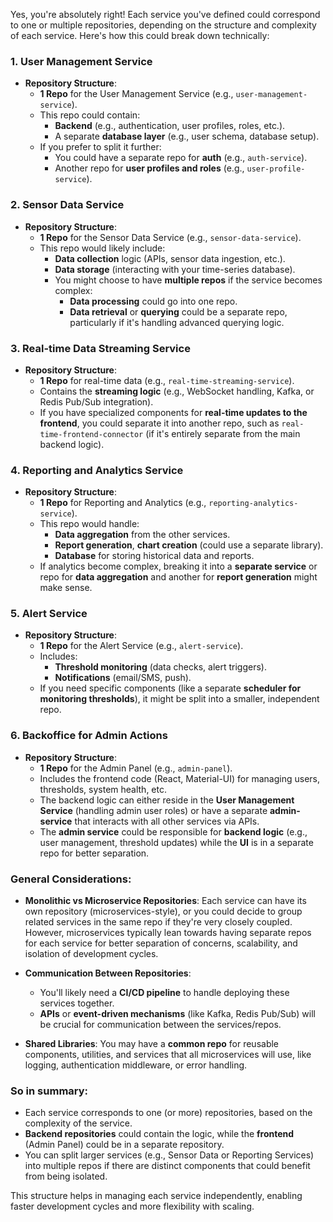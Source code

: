 Yes, you're absolutely right! Each service you've defined could correspond to one or multiple repositories, depending on the structure and complexity of each service. Here's how this could break down technically:

### **1. User Management Service**
   - **Repository Structure**: 
     - **1 Repo** for the User Management Service (e.g., `user-management-service`).
     - This repo could contain:
       - **Backend** (e.g., authentication, user profiles, roles, etc.).
       - A separate **database layer** (e.g., user schema, database setup).
     - If you prefer to split it further:
       - You could have a separate repo for **auth** (e.g., `auth-service`).
       - Another repo for **user profiles and roles** (e.g., `user-profile-service`).

### **2. Sensor Data Service**
   - **Repository Structure**:
     - **1 Repo** for the Sensor Data Service (e.g., `sensor-data-service`).
     - This repo would likely include:
       - **Data collection** logic (APIs, sensor data ingestion, etc.).
       - **Data storage** (interacting with your time-series database).
       - You might choose to have **multiple repos** if the service becomes complex:
         - **Data processing** could go into one repo.
         - **Data retrieval** or **querying** could be a separate repo, particularly if it's handling advanced querying logic.

### **3. Real-time Data Streaming Service**
   - **Repository Structure**:
     - **1 Repo** for real-time data (e.g., `real-time-streaming-service`).
     - Contains the **streaming logic** (e.g., WebSocket handling, Kafka, or Redis Pub/Sub integration).
     - If you have specialized components for **real-time updates to the frontend**, you could separate it into another repo, such as `real-time-frontend-connector` (if it's entirely separate from the main backend logic).

### **4. Reporting and Analytics Service**
   - **Repository Structure**:
     - **1 Repo** for Reporting and Analytics (e.g., `reporting-analytics-service`).
     - This repo would handle:
       - **Data aggregation** from the other services.
       - **Report generation**, **chart creation** (could use a separate library).
       - **Database** for storing historical data and reports.
     - If analytics become complex, breaking it into a **separate service** or repo for **data aggregation** and another for **report generation** might make sense.

### **5. Alert Service**
   - **Repository Structure**:
     - **1 Repo** for the Alert Service (e.g., `alert-service`).
     - Includes:
       - **Threshold monitoring** (data checks, alert triggers).
       - **Notifications** (email/SMS, push).
     - If you need specific components (like a separate **scheduler for monitoring thresholds**), it might be split into a smaller, independent repo.

### **6. Backoffice for Admin Actions**
   - **Repository Structure**:
     - **1 Repo** for the Admin Panel (e.g., `admin-panel`).
     - Includes the frontend code (React, Material-UI) for managing users, thresholds, system health, etc.
     - The backend logic can either reside in the **User Management Service** (handling admin user roles) or have a separate **admin-service** that interacts with all other services via APIs.
     - The **admin service** could be responsible for **backend logic** (e.g., user management, threshold updates) while the **UI** is in a separate repo for better separation.

### **General Considerations**:

- **Monolithic vs Microservice Repositories**: Each service can have its own repository (microservices-style), or you could decide to group related services in the same repo if they're very closely coupled. However, microservices typically lean towards having separate repos for each service for better separation of concerns, scalability, and isolation of development cycles.
  
- **Communication Between Repositories**: 
   - You'll likely need a **CI/CD pipeline** to handle deploying these services together.
   - **APIs** or **event-driven mechanisms** (like Kafka, Redis Pub/Sub) will be crucial for communication between the services/repos.
  
- **Shared Libraries**: You may have a **common repo** for reusable components, utilities, and services that all microservices will use, like logging, authentication middleware, or error handling.

### **So in summary:**
- Each service corresponds to one (or more) repositories, based on the complexity of the service.
- **Backend repositories** could contain the logic, while the **frontend** (Admin Panel) could be in a separate repository.
- You can split larger services (e.g., Sensor Data or Reporting Services) into multiple repos if there are distinct components that could benefit from being isolated.

This structure helps in managing each service independently, enabling faster development cycles and more flexibility with scaling.